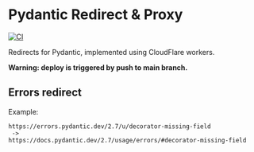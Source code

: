 # Pydantic Redirect & Proxy

[![CI](https://github.com/pydantic/pydantic-errors-redirect/workflows/CI/badge.svg?event=push)](https://github.com/pydantic/pydantic-errors-redirect/actions?query=event%3Apush+branch%3Amain+workflow%3ACI)

Redirects for Pydantic, implemented using CloudFlare workers.

**Warning: deploy is triggered by push to main branch.**

## Errors redirect

Example:

```
https://errors.pydantic.dev/2.7/u/decorator-missing-field
 ->
https://docs.pydantic.dev/2.7/usage/errors/#decorator-missing-field
```
